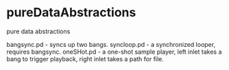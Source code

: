# pureDataAbstractions
pure data abstractions 

bangsync.pd - syncs up two bangs.
syncloop.pd - a synchronized looper, requires bangsync.
oneSHot.pd - a one-shot sample player, left inlet takes a bang to trigger playback, right inlet takes a path for file.
